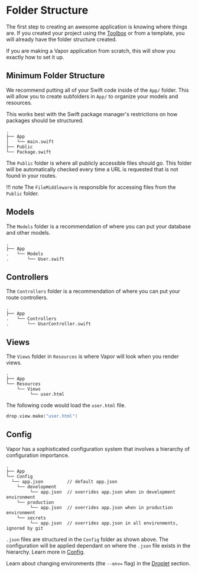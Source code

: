 # Folder Structure

The first step to creating an awesome application is knowing where things are. If you created your project using the [Toolbox](../getting-started/toolbox.md) or from a template, you will already have the folder structure created.

If you are making a Vapor application from scratch, this will show you exactly how to set it up.

## Minimum Folder Structure

We recommend putting all of your Swift code inside of the `App/` folder. This will allow you to create subfolders in `App/` to organize your models and resources.

This works best with the Swift package manager's restrictions on how packages should be structured.

```
.
├── App
│   └── main.swift
├── Public
└── Package.swift
```

The `Public` folder is where all publicly accessible files should go. This folder will be automatically checked every time a URL is requested that is not found in your routes.

!!! note
    The `FileMiddleware` is responsible for accessing files from the `Public` folder.

## Models

The `Models` folder is a recommendation of where you can put your database and other models.

```
.
├── App
.   └── Models
.       └── User.swift
```

## Controllers

The `Controllers` folder is a recommendation of where you can put your route controllers.

```
.
├── App
.   └── Controllers
.       └── UserController.swift
```

## Views

The `Views` folder in `Resources` is where Vapor will look when you render views.

```
.
├── App
└── Resources
    └── Views
         └── user.html
```

The following code would load the `user.html` file.

```swift
drop.view.make("user.html")
```

## Config

Vapor has a sophisticated configuration system that involves a hierarchy of configuration importance.

```
.
├── App
└── Config
  └── app.json         // default app.json
    └── development
         └── app.json  // overrides app.json when in development environment
    └── production
         └── app.json  // overrides app.json when in production environment
    └── secrets
         └── app.json  // overrides app.json in all environments, ignored by git
```

`.json` files are structured in the `Config` folder as shown above. The configuration will be applied dependant on where the `.json` file exists in the hierarchy. Learn more in [Config](../settings/config.md).

Learn about changing environments (the `--env=` flag) in the [Droplet](droplet.md) section.
